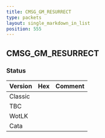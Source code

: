 ```yaml
---
title: CMSG_GM_RESURRECT
type: packets
layout: single_markdown_in_list
position: 555
---
```


## CMSG_GM_RESURRECT

### Status

Version | Hex | Comment
---------- | ---------- | ---------- 
Classic |  |  
TBC |  |  
WotLK |  |  
Cata |  |  
